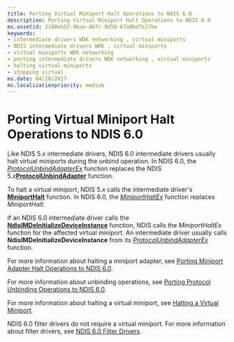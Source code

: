 ```yaml
---
title: Porting Virtual Miniport Halt Operations to NDIS 6.0
description: Porting Virtual Miniport Halt Operations to NDIS 6.0
ms.assetid: 2188eb52-9baa-4b7c-9d58-67a0bd7e27be
keywords:
- intermediate drivers WDK networking , virtual miniports
- NDIS intermediate drivers WDK , virtual miniports
- virtual miniports WDK networking
- porting intermediate drivers WDK networking , virtual miniports
- halting virtual miniports
- stopping virtual
ms.date: 04/20/2017
ms.localizationpriority: medium
---
```


# Porting Virtual Miniport Halt Operations to NDIS 6.0





Like NDIS 5.*x* intermediate drivers, NDIS 6.0 intermediate drivers usually halt virtual miniports during the unbind operation. In NDIS 6.0, the [*ProtocolUnbindAdapterEx*](https://msdn.microsoft.com/library/windows/hardware/ff570278) function replaces the NDIS 5.*x*[**ProtocolUnbindAdapter**](https://msdn.microsoft.com/library/windows/hardware/ff563260) function.

To halt a virtual miniport, NDIS 5.*x* calls the intermediate driver's [**MiniportHalt**](https://msdn.microsoft.com/library/windows/hardware/ff549451) function. In NDIS 6.0, the [*MiniportHaltEx*](https://msdn.microsoft.com/library/windows/hardware/ff559388) function replaces *MiniportHalt*.

If an NDIS 6.0 intermediate driver calls the [**NdisIMDeInitializeDeviceInstance**](https://msdn.microsoft.com/library/windows/hardware/ff562721) function, NDIS calls the *MiniportHaltEx* function for the affected virtual miniport. An intermediate driver usually calls **NdisIMDeInitializeDeviceInstance** from its [*ProtocolUnbindAdapterEx*](https://msdn.microsoft.com/library/windows/hardware/ff570278) function.

For more information about halting a miniport adapter, see [Porting Miniport Adapter Halt Operations to NDIS 6.0](porting-miniport-adapter-halt-operations-to-ndis-6-0.md).

For more information about unbinding operations, see [Porting Protocol Unbinding Operations to NDIS 6.0](porting-protocol-unbinding-operations-to-ndis-6-0.md).

For more information about halting a virtual miniport, see [Halting a Virtual Miniport](halting-a-virtual-miniport.md).

NDIS 6.0 filter drivers do not require a virtual miniport. For more information about filter drivers, see [NDIS 6.0 Filter Drivers](ndis-filter-drivers.md).

 

 





